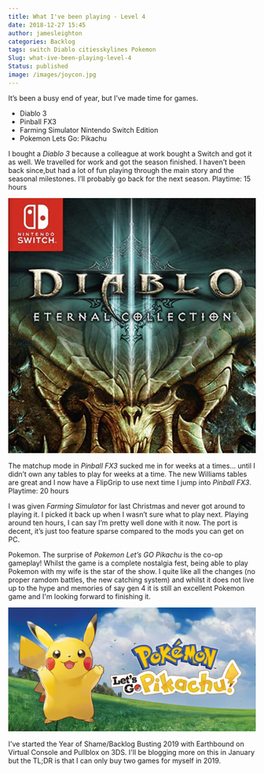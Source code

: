 ```yaml
---
title: What I've been playing - Level 4
date: 2018-12-27 15:45
author: jamesleighton
categories: Backlog
tags: switch Diablo citiesskylines Pokemon 
Slug: what-ive-been-playing-level-4
Status: published
image: /images/joycon.jpg
---
```


It’s been a busy end of year, but I’ve made time for games.

- Diablo 3
- Pinball FX3
- Farming Simulator Nintendo Switch Edition
- Pokemon Lets Go: Pikachu

I bought a *Diablo 3* because a colleague at work bought a Switch and got it as well. We travelled for work and got the season finished. I haven’t been back since,but had a lot of fun playing through the main story and the seasonal milestones. I’ll probably go back for the next season. Playtime: 15 hours

![Diablo 3](/images/diablo.jpeg)

The matchup mode in *Pinball FX3* sucked me in for weeks at a times... until I didn’t own any tables to play for weeks at a time. The new Williams tables are great and I now have a FlipGrip to use next time I jump into *Pinball FX3*. Playtime: 20 hours

I was given *Farming Simulator* for last Christmas and never got around to playing it. I picked it back up when I wasn’t sure what to play next. Playing around ten hours, I can say I’m pretty well done with it now. The port is decent, it’s just too feature sparse compared to the mods you can get on PC. 

Pokemon. The surprise of *Pokemon Let’s GO Pikachu* is the co-op gameplay! Whilst the game is a complete nostalgia fest, being able to play Pokemon with my wife is the star of the show. I quite like all the changes (no proper ramdom battles, the new catching system) and whilst it does not live up to the hype and memories of say gen 4 it is still an excellent Pokemon game and I'm looking forward to finishing it.

![Pokemon: Let's Go Pikachu](/images/letsgo.jpg)

I've started the Year of Shame/Backlog Busting 2019 with Earthbound on Virtual Console and Pullblox on 3DS. I'll be blogging more on this in January but the TL;DR is that I can only buy two games for myself in 2019.
